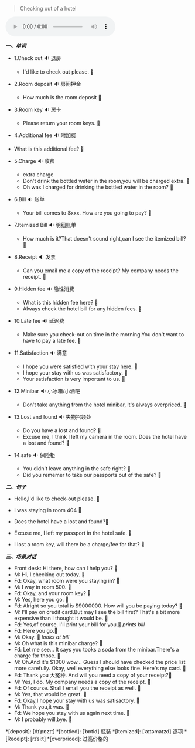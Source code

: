 
> Checking out of a hotel

<audio controls="controls">
  <source src="https://file.cdn.shafish.cn/english/8_Checking_out_of_a_hotel.mp3" type="audio/mpeg">
Your browser does not support the audio element.
</audio>

***一、单词***

- 1.<span id="english">Check out <span class="point">:sound:</span></span> 退房

    - <span id="english">I'd like to check out please. <span class="point">:speech_balloon:</span></span>

- 2.<span id="english">Room deposit <span class="point">:sound:</span></span> 房间押金

    - <span id="english">How much is the room deposit <span class="point">:speech_balloon:</span></span>

- 3.<span id="english">Room key <span class="point">:sound:</span></span> 房卡

    - <span id="english">Please return your room keys. <span class="point">:speech_balloon:</span></span>

- 4.<span id="english">Additional fee <span class="point">:sound:</span></span> 附加费

-  <span id="english">What is this additional fee? <span class="point">:speech_balloon:</span></span>

- 5.<span id="english">Charge <span class="point">:sound:</span></span> 收费

    - extra charge
    - <span id="english">Don't drink the bottled water in the room,you will be charged extra. <span class="point">:speech_balloon:</span></span>
    - <span id="english">Oh was I charged for drinking the bottled water in the room? <span class="point">:speech_balloon:</span></span>

- 6.<span id="english">Bill <span class="point">:sound:</span></span> 账单

    - <span id="english">Your bill comes to $xxx. How are you going to pay? <span class="point">:speech_balloon:</span></span>

- 7.<span id="english">Itemized Bill <span class="point">:sound:</span></span> 明细账单

    - <span id="english">How much is it?That doesn't sound right,can I see the itemized bill? <span class="point">:speech_balloon:</span></span>

- 8.<span id="english">Receipt <span class="point">:sound:</span></span> 发票

    - <span id="english">Can you email me a copy of the receipt? My company needs the receipt. <span class="point">:speech_balloon:</span></span>

- 9.<span id="english">Hidden fee  <span class="point">:sound:</span></span> 隐性消费

    - <span id="english">What is this hidden fee here? <span class="point">:speech_balloon:</span></span>
    - <span id="english">Always check the hotel bill for any hidden fees. <span class="point">:speech_balloon:</span></span>

- 10.<span id="english">Late fee <span class="point">:sound:</span></span> 延迟费

    - <span id="english">Make sure you check-out on time in the morning.You don't want to have to pay a late fee. <span class="point">:speech_balloon:</span></span>

- 11.<span id="english">Satisfaction <span class="point">:sound:</span></span> 满意

    - <span id="english">I hope you were satisfied with your stay here. <span class="point">:speech_balloon:</span></span>
    - <span id="english">I hope your stay with us was satisfactory. <span class="point">:speech_balloon:</span></span>
    - <span id="english">Your satisfaction is very important to us. <span class="point">:speech_balloon:</span></span>

- 12.<span id="english">Minibar  <span class="point">:sound:</span></span> 小冰箱/小酒吧

    - <span id="english">Don't take anything from the hotel minibar, it's always overpriced. <span class="point">:speech_balloon:</span></span>

- 13.<span id="english">Lost and found  <span class="point">:sound:</span></span> 失物招领处

    - <span id="english">Do you have a lost and found? <span class="point">:speech_balloon:</span></span>
    - <span id="english">Excuse me, I think I left my camera in the room. Does the hotel have a lost and found? <span class="point">:speech_balloon:</span></span>

- 14.<span id="english">safe  <span class="point">:sound:</span></span> 保险柜

    - <span id="english">You didn't leave anything in the safe right? <span class="point">:speech_balloon:</span></span>
    - <span id="english">Did you rememer to take our passports out of the safe? <span class="point">:speech_balloon:</span></span>

***二、句子***

- <span id="english">Hello,I'd like to check-out please. <span class="point">:speech_balloon:</span></span> 

- <span id="english">I was staying in room 404 <span class="point">:speech_balloon:</span></span> 

- <span id="english">Does the hotel have a lost and found?<span class="point">:speech_balloon:</span></span> 

- <span id="english">Excuse me, I left my passport in the hotel safe. <span class="point">:speech_balloon:</span></span> 

- <span id="english">I lost a room key, will there be a charge/fee for that? <span class="point">:speech_balloon:</span></span>

***三、场景对话***

- Front desk: <span id="english">Hi there, how can I help you? <span class="point">:speech_balloon:</span></span> 
- M: <span id="english">Hi, I checking out today. <span class="point">:speech_balloon:</span></span> 
- Fd: <span id="english">Okay, what room were you staying in? <span class="point">:speech_balloon:</span></span> 
- M: <span id="english">I way in room 500. <span class="point">:speech_balloon:</span></span> 
- Fd: <span id="english">Okay, and your room key? <span class="point">:speech_balloon:</span></span> 
- M: <span id="english">Yes, here you go. <span class="point">:speech_balloon:</span></span> 
- Fd: <span id="english">Alright so you total is $9000000. How will you be paying today? <span class="point">:speech_balloon:</span></span> 
- M: <span id="english">I'll pay on credit card.But may I see the bill first? That's a bit more expensive than I thought it would be. <span class="point">:speech_balloon:</span></span> 
- Fd: <span id="english">Yes,of course. I'll print your bill for you.<span class="point">:speech_balloon:</span></span>
*prints bill*
- Fd: <span id="english">Here you go.<span class="point">:speech_balloon:</span></span>
- M: <span id="english">Okay. <span class="point">:speech_balloon:</span></span> 
*looks at bill*
- M: <span id="english">Oh what is this minibar charge? <span class="point">:speech_balloon:</span></span> 
- Fd: <span id="english">Let me see... It says you tooks a soda from the minibar.There's a charge for those. <span class="point">:speech_balloon:</span></span> 
- M: <span id="english">Oh.And it's $1000 wow... Guess I should have checked the price list more carefully. Okay, well everything else looks fine. Here's my card. <span class="point">:speech_balloon:</span></span> 
- Fd: <span id="english">Thank you 大冤种. And will you need a copy of your receipt?<span class="point">:speech_balloon:</span></span> 
- M: <span id="english">Yes, I do. My company needs a copy of the receipt. <span class="point">:speech_balloon:</span></span> 
- Fd: <span id="english">Of course. Shall I email you the receipt as well. <span class="point">:speech_balloon:</span></span> 
- M: <span id="english">Yes, that would be great. <span class="point">:speech_balloon:</span></span> 
- Fd: <span id="english">Okay,I hope your stay with us was satisactory. <span class="point">:speech_balloon:</span></span> 
- M: <span id="english">Thank you,it was. <span class="point">:speech_balloon:</span></span> 
- Fd: <span id="english">We hope you stay with us again next time. <span class="point">:speech_balloon:</span></span> 
- M: <span id="english">I probably will,bye. <span class="point">:speech_balloon:</span></span> 

*[deposit]: [dɪˈpɒzɪt]
*[bottled]: [ˈbɒtld] 瓶装
*[Itemized]: [ˈaɪtəmaɪzd] 逐项
*[Receipt]: [rɪˈsiːt]
*[overpriced]: 过高价格的
